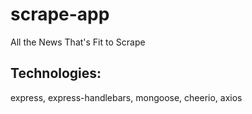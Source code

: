 # scrape-app
All the News That's Fit to Scrape

## Technologies:

express, 
express-handlebars, 
mongoose, 
cheerio, 
axios
